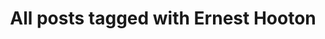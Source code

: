 ---
layout: tag
title: "All posts tagged with Ernest Hooton"
permalink: /weblog/tags/ernest-hooton/
taxonomy: Ernest Hooton
---